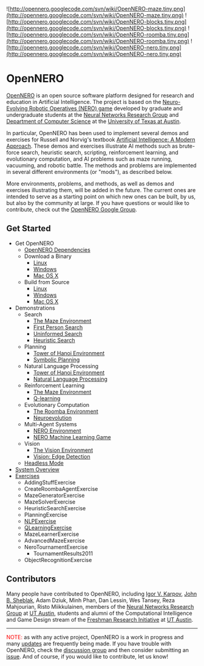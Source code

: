 ![http://opennero.googlecode.com/svn/wiki/OpenNERO-maze.tiny.png](http://opennero.googlecode.com/svn/wiki/OpenNERO-maze.tiny.png) ![http://opennero.googlecode.com/svn/wiki/OpenNERO-blocks.tiny.png](http://opennero.googlecode.com/svn/wiki/OpenNERO-blocks.tiny.png)  ![http://opennero.googlecode.com/svn/wiki/OpenNERO-roomba.tiny.png](http://opennero.googlecode.com/svn/wiki/OpenNERO-roomba.tiny.png) ![http://opennero.googlecode.com/svn/wiki/OpenNERO-nero.tiny.png](http://opennero.googlecode.com/svn/wiki/OpenNERO-nero.tiny.png)

# OpenNERO #

[OpenNERO](http://nn.cs.utexas.edu/?opennero) is an open source software platform designed for
research and education in Artificial Intelligence. The project is based on the
[Neuro-Evolving Robotic Operatives (NERO) game](http://www.nerogame.org/) developed by graduate
and undergraduate students at the  [Neural Networks Research Group](http://nn.cs.utexas.edu/) and
[Department of Computer Science](http://www.cs.utexas.edu/) at the
[University of Texas at Austin](http://www.utexas.edu/).

In particular, OpenNERO has been used to implement several demos and exercises for Russell
and Norvig's textbook [Artificial Intelligence: A Modern Approach](http://aima.cs.berkeley.edu/).  These
demos and exercises illustrate AI methods such as brute-force search, heuristic search, scripting,
reinforcement learning, and evolutionary computation, and AI problems such as maze running,
vacuuming, and robotic battle. The methods and problems are implemented in several different
environments (or "mods"), as described below.

More environments, problems, and methods, as well as demos and exercises illustrating them, will
be added in the future. The current ones are intended to serve as a starting point on which new
ones can be built, by us, but also by the community at large. If you have questions or would like to contribute, check out the [OpenNERO Google Group](http://groups.google.com/group/opennero).

## Get Started ##

  * Get OpenNERO
    * [OpenNERO Dependencies](wiki/OpenNERODependencies)
    * Download a Binary
      * [Linux](wiki/DownloadingOpenNero)
      * [Windows](wiki/DownloadingOpenNeroWindows)
      * [Mac OS X](wiki/DownloadingOpenNeroOSX)
    * Build from Source
      * [Linux](wiki/BuildingOpenNero)
      * [Windows](wiki/BuildingOpenNeroWindows)
      * [Mac OS X](wiki/BuildingOpenNeroOSX)
  * Demonstrations
    * Search
      * [The Maze Environment](wiki/MazeMod)
      * [First Person Search](wiki/FirstPersonSearch)
      * [Uninformed Search](wiki/BruteForceSearch)
      * [Heuristic Search](wiki/HeuristicSearch)
    * Planning
      * [Tower of Hanoi Environment](wiki/BlocksWorldMod)
      * [Symbolic Planning](wiki/SymbolicPlanning)
    * Natural Language Processing
      * [Tower of Hanoi Environment](wiki/BlocksWorldModNLP)
      * [Natural Language Processing](wiki/NLP)
    * Reinforcement Learning
      * [The Maze Environment](wiki/MazeModQ)
      * [Q-learning](wiki/QLearning)
    * Evolutionary Computation
      * [The Roomba Environment](wiki/RoombaMod)
      * [Neuroevolution](wiki/NeuroEvolution)
    * Multi-Agent Systems
      * [NERO Environment](wiki/NeroMod)
      * [NERO Machine Learning Game](wiki/NeroGame)
    * Vision
      * [The Vision Environment](wiki/VisionMod)
      * [Vision: Edge Detection](wiki/EdgeDetection)
    * [Headless Mode](wiki/RunningOpenNeroHeadless)
  * [System Overview](wiki/SystemOverview)
  * [Exercises](wiki/OpenNeroExercises)
    * AddingStuffExercise
    * CreateRoombaAgentExercise
    * MazeGeneratorExercise
    * MazeSolverExercise
    * HeuristicSearchExercise
    * PlanningExercise
    * [NLPExercise](wiki/NLPExercise)
    * [QLearningExercise](wiki/QLearningExercise)
    * MazeLearnerExercise
    * AdvancedMazeExercise
    * NeroTournamentExercise
      * TournamentResults2011
    * ObjectRecognitionExercise

## Contributors ##

Many people have contributed to OpenNERO, including [Igor V. Karpov](http://www.cs.utexas.edu/~ikarpov/), [John B. Sheblak](http://www.jbsheblak.com/), Adam Dziuk, Minh Phan, Dan Lessin, Wes Tansey, Reza Mahjourian, Risto Miikkulainen, members of the [Neural Networks Research Group](http://nn.cs.utexas.edu/) at [UT Austin](http://www.utexas.edu/), students and alumni of the Computational Intelligence and Game Design stream of the [Freshman Research Initiative](http://fri.cns.utexas.edu/) at [UT Austin](http://www.utexas.edu/).


---


<font color='red'>NOTE:</font> as with any active project, OpenNERO is a work in progress and many [updates](http://code.google.com/p/opennero/updates/) are frequently being made. If you have trouble with OpenNERO, check the [discussion group](http://groups.google.com/group/opennero) and then consider submitting an [issue](http://code.google.com/p/opennero/issues). And of course, if you would like to contribute, let us know!
